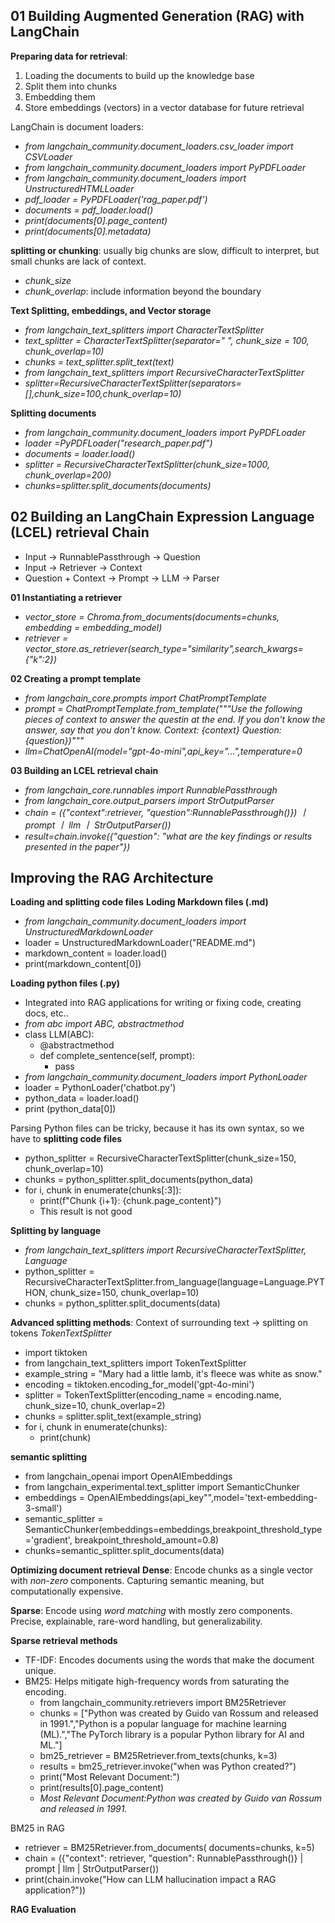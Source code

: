 ## 01 Building Augmented Generation (RAG) with LangChain
**Preparing data for retrieval**: 

1. Loading the documents to build up the knowledge base
2. Split them into chunks
3. Embedding them
4. Store embeddings (vectors) in a vector database for future retrieval

LangChain is document loaders: 
- *from langchain_community.document_loaders.csv_loader import CSVLoader*
- *from langchain_community.document_loaders import PyPDFLoader*
- *from langchain_community.document_loaders import UnstructuredHTMLLoader*
- *pdf_loader = PyPDFLoader('rag_paper.pdf')*
- *documents = pdf_loader.load()*
- *print(documents[0].page_content)*
- *print(documents[0].metadata)*

**splitting or chunking**: usually big chunks are slow, difficult to interpret, but small chunks are lack of context.
- *chunk_size*
- *chunk_overlap*: include information beyond the boundary

**Text Splitting, embeddings, and Vector storage**
- *from langchain_text_splitters import CharacterTextSplitter*
- *text_splitter = CharacterTextSplitter(separator=" ", chunk_size = 100, chunk_overlap=10)*
- *chunks = text_splitter.split_text(text)*
- *from langchain_text_splitters import RecursiveCharacterTextSplitter*
- *splitter=RecursiveCharacterTextSplitter(separators=[],chunk_size=100,chunk_overlap=10)*

**Splitting documents**
- *from langchain_community.document_loaders import PyPDFLoader*
- *loader =PyPDFLoader("research_paper.pdf")*
- *documents = loader.load()*
- *splitter = RecursiveCharacterTextSplitter(chunk_size=1000, chunk_overlap=200)*
- *chunks=splitter.split_documents(documents)*

## 02 Building an LangChain Expression Language (LCEL) retrieval Chain

- Input -> RunnablePassthrough -> Question
- Input -> Retriever -> Context
- Question + Context -> Prompt -> LLM -> Parser

**01 Instantiating a retriever**
- *vector_store = Chroma.from_documents(documents=chunks, embedding = embedding_model)*
- *retriever = vector_store.as_retriever(search_type="similarity",search_kwargs={"k":2})*

**02 Creating a prompt template**
- *from langchain_core.prompts import ChatPromptTemplate*
- *prompt = ChatPromptTemplate.from_template("""Use the following pieces of context to answer the questin at the end. If you don't know the answer, say that you don't know. Context: {context} Question:{question})"""*
- *llm=ChatOpenAI(model="gpt-4o-mini",api_key="...",temperature=0*

**03 Building an LCEL retrieval chain**
- *from langchain_core.runnables import RunnablePassthrough*
- *from langchain_core.output_parsers import StrOutputParser*
- *chain = ({"context":retriever, "question":RunnablePassthrough()}) 丨 prompt 丨 llm 丨 StrOutputParser())*
- *result=chain.invoke({"question": "what are the key findings or results presented in the paper"})*

## Improving the RAG Architecture
**Loading and splitting code files**
**Loding Markdown files (.md)**
- *from langchain_community.document_loaders import UnstructuredMarkdownLoader*
- loader = UnstructuredMarkdownLoader("README.md")
- markdown_content = loader.load()
- print(markdown_content[0])

**Loading python files (.py)**
- Integrated into RAG applications for writing or fixing code, creating docs, etc..
- *from abc import ABC, abstractmethod*
- class LLM(ABC):
  - @abstractmethod
  - def complete_sentence(self, prompt):
    - pass
- *from langchain_community.document_loaders import PythonLoader*
- loader = PythonLoader('chatbot.py')
- python_data = loader.load()
- print (python_data[0])

Parsing Python files can be tricky, because it has its own syntax, so we have to **splitting code files**
- python_splitter = RecursiveCharacterTextSplitter(chunk_size=150, chunk_overlap=10)
- chunks = python_splitter.split_documents(python_data)
- for i, chunk in enumerate(chunks[:3]):
  - print(f"Chunk {i+1}: {chunk.page_content}")
  - This result is not good
  
**Splitting by language**
- *from langchain_text_splitters import RecursiveCharacterTextSplitter, Language*
- python_splitter = RecursiveCharacterTextSplitter.from_language(language=Language.PYTHON, chunk_size=150, chunk_overlap=10)
- chunks = python_splitter.split_documents(data)

**Advanced splitting methods**: Context of surrounding text -> splitting on tokens *TokenTextSplitter*
- import tiktoken
- from langchain_text_splitters import TokenTextSplitter
- example_string = "Mary had a little lamb, it's fleece was white as snow."
- encoding = tiktoken.encoding_for_model('gpt-4o-mini')
- splitter = TokenTextSplitter(encoding_name = encoding.name, chunk_size=10, chunk_overlap=2)
- chunks = splitter.split_text(example_string)
- for i, chunk in enumerate(chunks):
  - print(chunk)

**semantic splitting**
- from langchain_openai import OpenAIEmbeddings
- from langchain_experimental.text_splitter import SemanticChunker
- embeddings = OpenAIEmbeddings(api_key"",model='text-embedding-3-small')
- semantic_splitter = SemanticChunker(embeddings=embeddings,breakpoint_threshold_type='gradient', breakpoint_threshold_amount=0.8)
- chunks=semantic_splitter.split_documents(data)


**Optimizing document retrieval**
**Dense**: Encode chunks as a single vector with *non-zero* components. Capturing semantic meaning, but computationally expensive.

**Sparse**: Encode using *word matching* with mostly zero components. Precise, explainable, rare-word handling, but generalizability.

**Sparse retrieval methods**
- TF-IDF: Encodes documents using the words that make the document unique.
- BM25: Helps mitigate high-frequency words from saturating the encoding.
  - from langchain_community.retrievers import BM25Retriever
  - chunks = ["Python was created by Guido van Rossum and released in 1991.","Python is a popular language for machine learning (ML).","The PyTorch library is a popular Python library for AI and ML."]
  - bm25_retriever = BM25Retriever.from_texts(chunks, k=3)
  - results = bm25_retriever.invoke("when was Python created?")
  - print("Most Relevant Document:")
  - print(results[0].page_content)
  - *Most Relevant Document:Python was created by Guido van Rossum and released in 1991.*

BM25 in RAG
 - retriever = BM25Retriever.from_documents(    documents=chunks,     k=5)
 - chain = ({"context": retriever, "question": RunnablePassthrough()}         | prompt         | llm         | StrOutputParser())
 - print(chain.invoke("How can LLM hallucination impact a RAG application?"))

**RAG Evaluation**
